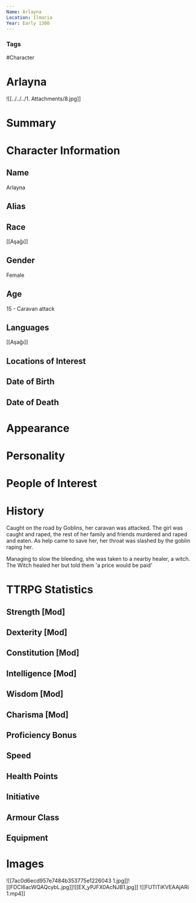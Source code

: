 ```yaml
---
Name: Arlayna
Location: Ilmaria
Year: Early 1300
---
```


### Tags
#Character

# Arlayna

![[../../../1. Attachments/8.jpg]]

# Summary


# Character Information

## Name
Arlayna

## Alias

## Race
[[Aşağı]]

## Gender
Female

## Age
15 - Caravan attack

## Languages
[[Aşağı]]

## Locations of Interest

## Date of Birth

## Date of Death

# Appearance

# Personality

# People of Interest

# History
Caught on the road by Goblins, her caravan was attacked. The girl was caught and raped, the rest of her family and friends murdered and raped and eaten. As help came to save her, her throat was slashed by the goblin raping her.

Managing to slow the bleeding, she was taken to a nearby healer, a witch. The Witch healed her but told them 'a price would be paid'

# TTRPG Statistics
## Strength [Mod] 

## Dexterity [Mod] 

## Constitution [Mod] 

## Intelligence [Mod] 

## Wisdom [Mod] 

## Charisma [Mod] 

## Proficiency Bonus 

## Speed 

## Health Points 

## Initiative 

## Armour Class 

## Equipment

# Images
![[7ac0d6ecd957e7484b353775e1226043 1.jpg]]![[FDCl6acWQAQcybL.jpg]]![[EX_yPJFX0AcNJB1.jpg]]
![[FUTlTiKVEAAjARi 1.mp4]]
